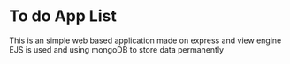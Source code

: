 # To do App List 
This is an simple web based application made on express and view engine EJS is used and using mongoDB to store data permanently
